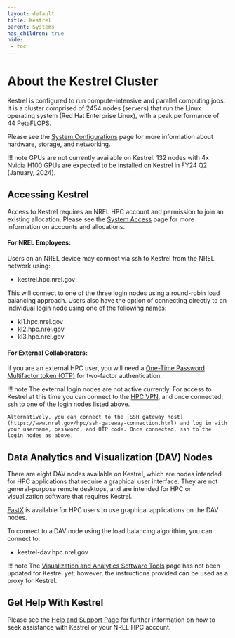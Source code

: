 ```yaml
---
layout: default
title: Kestrel
parent: Systems
has_children: true
hide:
 - toc
---
```


# About the Kestrel Cluster

Kestrel is configured to run compute-intensive and parallel computing jobs. It is a cluster comprised of 2454 nodes (servers) that run the Linux operating system (Red Hat Enterprise Linux), with a peak performance of 44 PetaFLOPS.

Please see the [System Configurations](../index.md) page for more information about hardware, storage, and networking.

!!! note
    GPUs are not currently available on Kestrel.  132 nodes with 4x Nvidia H100 GPUs are expected to be installed on Kestrel in FY24 Q2 (January, 2024).   
## Accessing Kestrel
Access to Kestrel requires an NREL HPC account and permission to join an existing allocation. Please see the [System Access](https://www.nrel.gov/hpc/system-access.html) page for more information on accounts and allocations.

#### For NREL Employees:

Users on an NREL device may connect via ssh to Kestrel from the NREL network using:

* kestrel.hpc.nrel.gov

 This will connect to one of the three login nodes using a round-robin load balancing approach. Users also have the option of connecting directly to an individual login node using one of the following names: 

* kl1.hpc.nrel.gov
* kl2.hpc.nrel.gov
* kl3.hpc.nrel.gov

#### For External Collaborators:
If you are an external HPC user, you will need a [One-Time Password Multifactor token (OTP)](https://www.nrel.gov/hpc/multifactor-tokens.html) for two-factor authentication.

!!! note
    The external login nodes are not active currently.  For access to Kestrel at this time you can connect to the [HPC VPN](https://www.nrel.gov/hpc/vpn-connection.html), and once connected, ssh to one of the login nodes listed above.

    Alternatively, you can connect to the [SSH gateway host](https://www.nrel.gov/hpc/ssh-gateway-connection.html) and log in with your username, password, and OTP code. Once connected, ssh to the login nodes as above.


## Data Analytics and Visualization (DAV) Nodes

There are eight DAV nodes available on Kestrel, which are nodes intended for HPC applications that require a graphical user interface.  They are not general-purpose remote desktops, and are intended for HPC or visualization software that requires Kestrel.

[FastX](https://nrel.github.io/HPC/Documentation/Viz_Analytics/virtualgl_fastx/) is available for HPC users to use graphical applications on the DAV nodes.

To connect to a DAV node using the load balancing algorithim, you can connect to:

* kestrel-dav.hpc.nrel.gov

!!! note
    The [Visualization and Analytics Software Tools](https://nrel.github.io/HPC/Documentation/Viz_Analytics/) page has not been updated for Kestrel yet; however, the instructions provided can be used as a proxy for Kestrel.

## Get Help With Kestrel
Please see the [Help and Support Page](../../help.md) for further information on how to seek assistance with Kestrel or your NREL HPC account. 